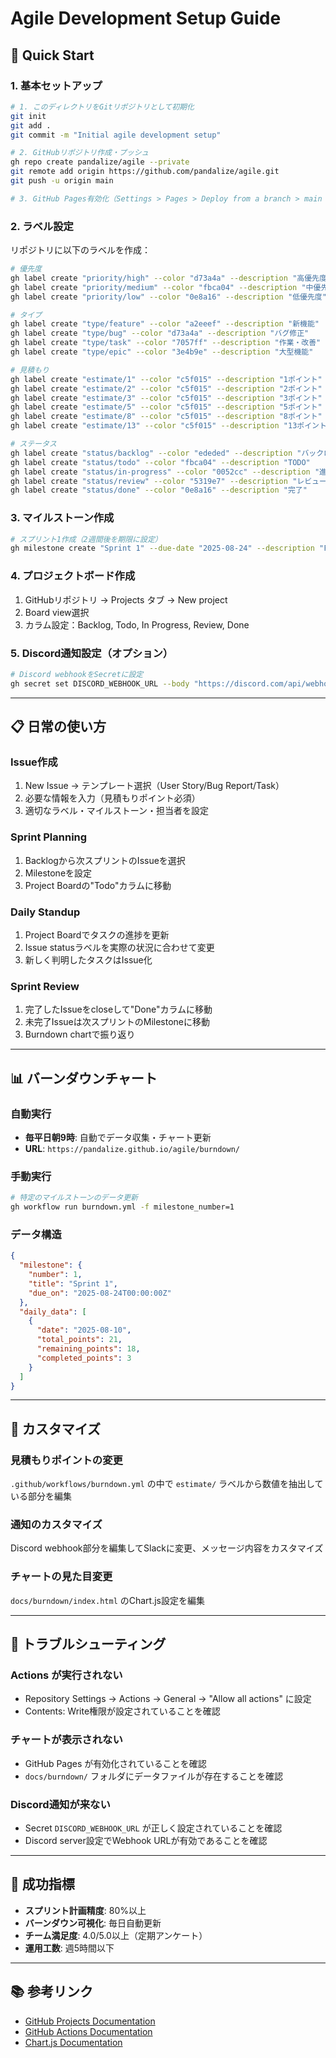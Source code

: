 # Agile Development Setup Guide

## 🚀 Quick Start

### 1. 基本セットアップ

```bash
# 1. このディレクトリをGitリポジトリとして初期化
git init
git add .
git commit -m "Initial agile development setup"

# 2. GitHubリポジトリ作成・プッシュ
gh repo create pandalize/agile --private
git remote add origin https://github.com/pandalize/agile.git
git push -u origin main

# 3. GitHub Pages有効化（Settings > Pages > Deploy from a branch > main > /docs）
```

### 2. ラベル設定

リポジトリに以下のラベルを作成：

```bash
# 優先度
gh label create "priority/high" --color "d73a4a" --description "高優先度"
gh label create "priority/medium" --color "fbca04" --description "中優先度"  
gh label create "priority/low" --color "0e8a16" --description "低優先度"

# タイプ
gh label create "type/feature" --color "a2eeef" --description "新機能"
gh label create "type/bug" --color "d73a4a" --description "バグ修正"
gh label create "type/task" --color "7057ff" --description "作業・改善"
gh label create "type/epic" --color "3e4b9e" --description "大型機能"

# 見積もり
gh label create "estimate/1" --color "c5f015" --description "1ポイント"
gh label create "estimate/2" --color "c5f015" --description "2ポイント"
gh label create "estimate/3" --color "c5f015" --description "3ポイント"
gh label create "estimate/5" --color "c5f015" --description "5ポイント"
gh label create "estimate/8" --color "c5f015" --description "8ポイント"
gh label create "estimate/13" --color "c5f015" --description "13ポイント"

# ステータス  
gh label create "status/backlog" --color "ededed" --description "バックログ"
gh label create "status/todo" --color "fbca04" --description "TODO"
gh label create "status/in-progress" --color "0052cc" --description "進行中"
gh label create "status/review" --color "5319e7" --description "レビュー中"
gh label create "status/done" --color "0e8a16" --description "完了"
```

### 3. マイルストーン作成

```bash
# スプリント1作成（2週間後を期限に設定）
gh milestone create "Sprint 1" --due-date "2025-08-24" --description "First sprint - Setup and basic features"
```

### 4. プロジェクトボード作成

1. GitHubリポジトリ → Projects タブ → New project
2. Board view選択
3. カラム設定：Backlog, Todo, In Progress, Review, Done

### 5. Discord通知設定（オプション）

```bash
# Discord webhookをSecretに設定
gh secret set DISCORD_WEBHOOK_URL --body "https://discord.com/api/webhooks/YOUR_WEBHOOK_URL"
```

---

## 📋 日常の使い方

### Issue作成
1. New Issue → テンプレート選択（User Story/Bug Report/Task）
2. 必要な情報を入力（見積もりポイント必須）
3. 適切なラベル・マイルストーン・担当者を設定

### Sprint Planning
1. Backlogから次スプリントのIssueを選択
2. Milestoneを設定
3. Project Boardの"Todo"カラムに移動

### Daily Standup
1. Project Boardでタスクの進捗を更新
2. Issue statusラベルを実際の状況に合わせて変更
3. 新しく判明したタスクはIssue化

### Sprint Review
1. 完了したIssueをcloseして"Done"カラムに移動
2. 未完了Issueは次スプリントのMilestoneに移動
3. Burndown chartで振り返り

---

## 📊 バーンダウンチャート

### 自動実行
- **毎平日朝9時**: 自動でデータ収集・チャート更新
- **URL**: `https://pandalize.github.io/agile/burndown/`

### 手動実行
```bash
# 特定のマイルストーンのデータ更新
gh workflow run burndown.yml -f milestone_number=1
```

### データ構造
```json
{
  "milestone": {
    "number": 1,
    "title": "Sprint 1", 
    "due_on": "2025-08-24T00:00:00Z"
  },
  "daily_data": [
    {
      "date": "2025-08-10",
      "total_points": 21,
      "remaining_points": 18,
      "completed_points": 3
    }
  ]
}
```

---

## 🔧 カスタマイズ

### 見積もりポイントの変更
`.github/workflows/burndown.yml` の中で `estimate/` ラベルから数値を抽出している部分を編集

### 通知のカスタマイズ
Discord webhook部分を編集してSlackに変更、メッセージ内容をカスタマイズ

### チャートの見た目変更
`docs/burndown/index.html` のChart.js設定を編集

---

## 🚨 トラブルシューティング

### Actions が実行されない
- Repository Settings → Actions → General → "Allow all actions" に設定
- Contents: Write権限が設定されていることを確認

### チャートが表示されない
- GitHub Pages が有効化されていることを確認
- `docs/burndown/` フォルダにデータファイルが存在することを確認

### Discord通知が来ない
- Secret `DISCORD_WEBHOOK_URL` が正しく設定されていることを確認
- Discord server設定でWebhook URLが有効であることを確認

---

## 🎯 成功指標

- **スプリント計画精度**: 80%以上
- **バーンダウン可視化**: 毎日自動更新
- **チーム満足度**: 4.0/5.0以上（定期アンケート）
- **運用工数**: 週5時間以下

---

## 📚 参考リンク

- [GitHub Projects Documentation](https://docs.github.com/en/issues/planning-and-tracking-with-projects)
- [GitHub Actions Documentation](https://docs.github.com/en/actions)
- [Chart.js Documentation](https://www.chartjs.org/docs/)